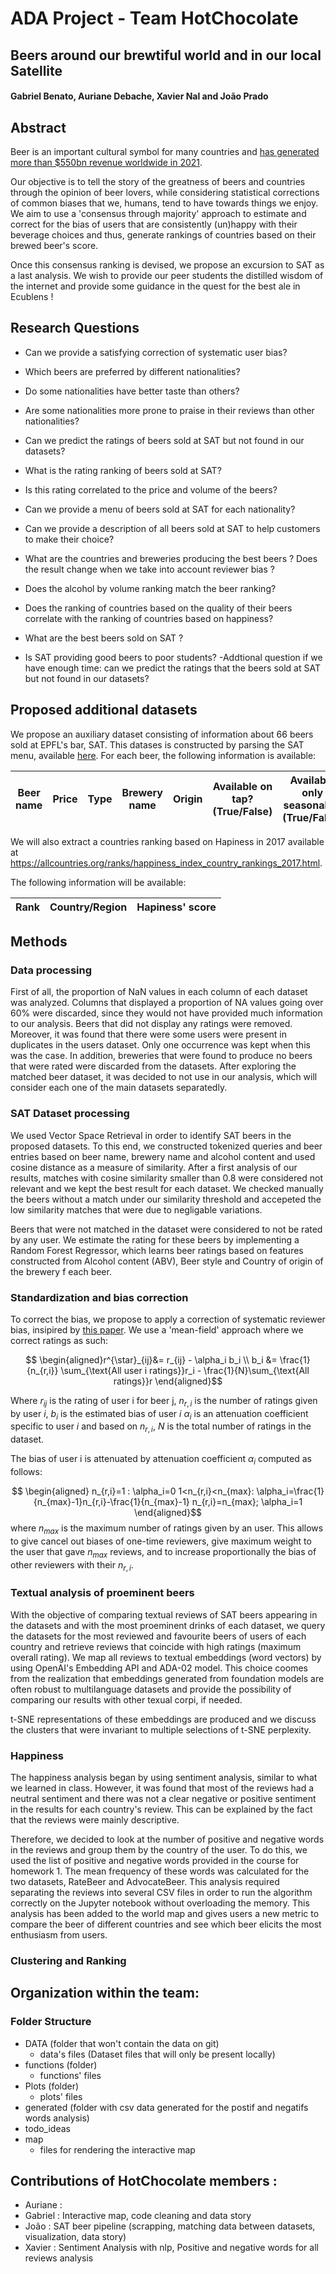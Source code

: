 # ADA Project - Team HotChocolate
## Beers around our brewtiful world and in our local Satellite 
#### Gabriel Benato, Auriane Debache, Xavier Nal and João Prado

## Abstract 

Beer is an important cultural symbol for many countries and [has generated more than $550bn revenue worldwide in 2021](https://www.statista.com/outlook/cmo/alcoholic-drinks/beer/worldwide#revenue).

Our objective is to tell the story of the greatness of beers and countries through the opinion of beer lovers, while considering statistical corrections of common biases that we, humans, tend to have towards things we enjoy. We aim to use a 'consensus through majority' approach to estimate and correct for the bias of users that are consistently (un)happy with their beverage choices and thus, generate rankings of countries based on their brewed beer's score.

Once this consensus ranking is devised, we propose an excursion to SAT as a last analysis. We wish to provide our peer students the distilled wisdom of the internet and provide some guidance in the quest for the best ale in Ecublens !

## Research Questions

- Can we provide a satisfying correction of systematic user bias?
- Which beers are preferred by different nationalities? 
- Do some nationalities have better taste than others?
- Are some nationalities more prone to praise in their reviews than other nationalities?
- Can we predict the ratings of beers sold at SAT but not found in our datasets?
- What is the rating ranking of beers sold at SAT?
- Is this rating correlated to the price and volume of the beers?
- Can we provide a menu of beers sold at SAT for each nationality? 
- Can we provide a description of all beers sold at SAT to help customers to make their choice?


- What are the countries and breweries producing the best beers ? Does the result change when we take into account reviewer bias ?
- Does the alcohol by volume ranking match the beer ranking?
- Does the ranking of countries based on the quality of their beers correlate with the ranking of countries based on happiness?
- What are the best beers sold on SAT ? 
- Is SAT providing good beers to poor students? 
-Addtional question if we have enough time: can we predict the ratings that the beers sold at SAT but not found in our datasets?
  
## Proposed additional datasets

We propose an auxiliary dataset consisting of information about 66 beers sold at EPFL's bar, SAT. This datases is constructed by parsing the SAT menu, available [here](https://satellite.bar/bar/). For each beer, the following information is available: 

| Beer name | Price | Type | Brewery name | Origin | Available on tap? (True/False) | Available only seasonally? (True/False) | ABV | Serving volume |
|-----------|-------|------|--------------|--------|------------------|---------------------------|-----|----------------|

We will also extract a countries ranking based on Hapiness in 2017 available at https://allcountries.org/ranks/happiness_index_country_rankings_2017.html.

The following information will be available:

| Rank | Country/Region | Hapiness' score |
|------|----------------|-----------------|

## Methods

### Data processing

First of all, the proportion of NaN values in each column of each dataset was analyzed. Columns that displayed a proportion of NA values going over 60% were discarded, since they would not have provided much information to our analysis. Beers that did not display any ratings were removed. Moreover, it was found that there were some users were present in duplicates in the users dataset. Only one occurrence was kept when this was the case. In addition, breweries that were found to produce no beers that were rated were discarded from the datasets. After exploring the matched beer dataset, it was decided to not use in our analysis, which will consider each one of the main datasets separatedly.

### SAT Dataset processing

We used Vector Space Retrieval in order to identify SAT beers in the proposed datasets. To this end, we constructed tokenized queries and beer entries based on beer name, brewery name and alcohol content and used cosine distance as a measure of similarity. After a first analysis of our results, matches with cosine similarity smaller than 0.8 were considered not relevant and we kept the best result for each dataset. We checked manually the beers without a match under our similarity threshold and accepeted the low similarity matches that were due to negligable variations.

Beers that were not matched in the dataset were considered to not be rated by any user. We estimate the rating for these beers by implementing a Random Forest Regressor, which learns beer ratings based on features constructed from Alcohol content (ABV), Beer style and Country of origin of the brewery f each beer.


### Standardization and bias correction


To correct the bias, we propose to apply a correction of systematic reviewer bias, insipired by [this paper](https://krisjensen.github.io/files/bias_blog.pdf). We use a 'mean-field' approach where we correct ratings as such: 

$$ \begin{aligned}r^{\star}_{ij}&= r_{ij} - \alpha_i b_i \\
b_i &= \frac{1}{n_{r,i}} \sum_{\text{All user i ratings}}r_i - \frac{1}{N}\sum_{\text{All ratings}}r 
\end{aligned}$$

Where $r_{ij}$ is the rating of user i for beer j, $n_{r,i}$ is the number of ratings given by user $i$, $b_i$ is the estimated bias of user $i$ $\alpha_i$ is an attenuation coefficient specific to user $i$ and based on $n_{r,i}$, $N$ is the total number of ratings in the dataset. 

The bias of user i is attenuated by attenuation coefficient $\alpha_i$ computed as follows:

$$ \begin{aligned} n_{r,i}=1 :  \alpha_i=0 
1<n_{r,i}<n_{max}: \alpha_i=\frac{1}{n_{max}-1}n_{r,i}-\frac{1}{n_{max}-1} 
n_{r,i}=n_{max}; \alpha_i=1 \end{aligned}$$
where $n_{max}$ is the maximum number of ratings given by an user. This allows to give cancel out biases of one-time reviewers, give maximum weight to the user that gave $n_{max}$ reviews, and to increase proportionally the bias of other reviewers with their $n_{r,i}$.

### Textual analysis of proeminent beers

With the objective of comparing textual reviews of SAT beers appearing in the datasets and with the most proeminent drinks of each dataset, we query the datasets for the most reviewed and favourite beers of users of each country and retrieve reviews that coincide with high ratings (maximum overall rating). We map all reviews to textual embeddings (word vectors) by using OpenAI's Embedding API and ADA-02 model. This choice coomes from the realization that embeddings generated from foundation models are often robust to multilanguage datasets and provide the possibility of comparing our results with other texual corpi, if needed. 

t-SNE representations of these embeddings are produced and we discuss the clusters that were invariant to multiple selections of t-SNE perplexity.

### Happiness 

The happiness analysis began by using sentiment analysis, similar to what we learned in class. However, it was found that most of the reviews had a neutral sentiment and there was not a clear negative or positive sentiment in the results for each country's review. This can be explained by the fact that the reviews were mainly descriptive.

Therefore, we decided to look at the number of positive and negative words in the reviews and group them by the country of the user. To do this, we used the list of positive and negative words provided in the course for homework 1. The mean frequency of these words was calculated for the two datasets, RateBeer and AdvocateBeer. This analysis required separating the reviews into several CSV files in order to run the algorithm correctly on the Jupyter notebook without overloading the memory. This analysis has been added to the world map and gives users a new metric to compare the beer of different countries and see which beer elicits the most enthusiasm from users.

### Clustering and Ranking

## Organization within the team:

 ### Folder Structure

 - DATA (folder that won't contain the data on git)
   - data's files (Dataset files that will only be present locally)
 - functions (folder)
   - functions' files
 - Plots (folder)
   - plots' files
 - generated (folder with csv data generated for the postif and negatifs words analysis)
 - todo_ideas
 - map
   - files for rendering the interactive map


## Contributions of HotChocolate members :

- Auriane :
- Gabriel : Interactive map, code cleaning and data story
- João : SAT beer pipeline (scrapping, matching data between datasets, visualization, data story)
- Xavier : Sentiment Analysis with nlp, Positive and negative words for all reviews analysis
